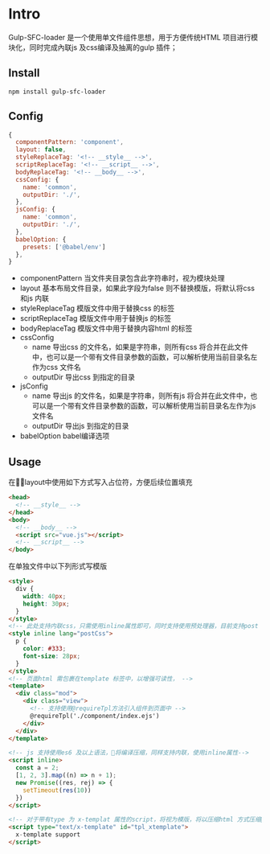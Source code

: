 # Intro
Gulp-SFC-loader 是一个使用单文件组件思想，用于方便传统HTML 项目进行模块化，同时完成內联js 及css编译及抽离的gulp 插件；

## Install
```
npm install gulp-sfc-loader
```

## Config
```javascript
{
  componentPattern: 'component',
  layout: false,
  styleReplaceTag: '<!-- __style__ -->',
  scriptReplaceTag: '<!-- __script__ -->',
  bodyReplaceTag: '<!-- __body__ -->',
  cssConfig: {
    name: 'common',
    outputDir: './',
  },
  jsConfig: {
    name: 'common',
    outputDir: './',
  },
  babelOption: {
    presets: ['@babel/env']
  }, 
}
```
- componentPattern 当文件夹目录包含此字符串时，视为模块处理
- layout 基本布局文件目录，如果此字段为false 则不替换模版，将默认将css 和js 内联
- styleReplaceTag 模版文件中用于替换css 的标签
- scriptReplaceTag 模版文件中用于替换js 的标签
- bodyReplaceTag 模版文件中用于替换内容html 的标签
- cssConfig 
  - name 导出css 的文件名，如果是字符串，则所有css 将合并在此文件中，也可以是一个带有文件目录参数的函数，可以解析使用当前目录名左作为css 文件名
  - outputDir 导出css 到指定的目录
- jsConfig 
  - name 导出js 的文件名，如果是字符串，则所有js 将合并在此文件中，也可以是一个带有文件目录参数的函数，可以解析使用当前目录名左作为js 文件名
  - outputDir 导出js 到指定的目录
- babelOption babel编译选项

## Usage
在layout中使用如下方式写入占位符，方便后续位置填充
```html
<head>
  <!-- __style__ -->
</head>
<body>
  <!-- __body__ -->
  <script src="vue.js"></script>
  <!-- __script__ -->
</body>
```
在单独文件中以下列形式写模版
```html
<style>
  div {
    width: 40px;
    height: 30px;
  }
</style>
<!-- 此处支持内联css，只需使用inline属性即可，同时支持使用预处理器，目前支持post css，需在项目目录下配置.postcssrc 文件 -->
<style inline lang="postCss">
  p {
    color: #333;
    font-size: 28px;
  }
</style>
<!-- 页面html 需包裹在template 标签中，以增强可读性， -->
<template>
  <div class="mod">
    <div class="view">
      <!-- 支持使用@requireTpl方法引入组件到页面中 -->
      @requireTpl('./component/index.ejs')
    </div>
  </div>
</template>

<!-- js 支持使用es6 及以上语法，将编译压缩，同样支持内联，使用inline属性-->
<script inline>
  const a = 2;
  [1, 2, 3].map((n) => n + 1);
  new Promise((res, rej) => {
    setTimeout(res(10))
  })
</script>

<!-- 对于带有type 为 x-templat 属性的script，将视为模版，将以压缩html 方式压缩标签中的代码。并附带在模版中  -->
<script type="text/x-template" id="tpl_xtemplate">
  x-template support
</script>
```